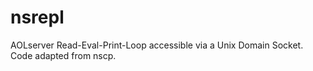 nsrepl
======

AOLserver Read-Eval-Print-Loop accessible via a Unix Domain Socket.  Code adapted from nscp.
